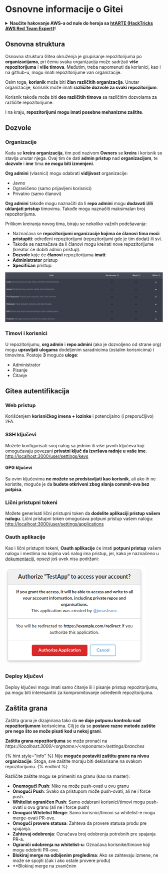 # Osnovne informacije o Gitei

<details>

<summary><strong>Naučite hakovanje AWS-a od nule do heroja sa</strong> <a href="https://training.hacktricks.xyz/courses/arte"><strong>htARTE (HackTricks AWS Red Team Expert)</strong></a><strong>!</strong></summary>

Drugi načini podrške HackTricks-u:

* Ako želite da vidite **vašu kompaniju reklamiranu na HackTricks-u** ili **preuzmete HackTricks u PDF formatu** proverite [**SUBSCRIPTION PLANS**](https://github.com/sponsors/carlospolop)!
* Nabavite [**zvanični PEASS & HackTricks swag**](https://peass.creator-spring.com)
* Otkrijte [**The PEASS Family**](https://opensea.io/collection/the-peass-family), našu kolekciju ekskluzivnih [**NFT-ova**](https://opensea.io/collection/the-peass-family)
* **Pridružite se** 💬 [**Discord grupi**](https://discord.gg/hRep4RUj7f) ili [**telegram grupi**](https://t.me/peass) ili nas **pratite** na **Twitter-u** 🐦 [**@hacktricks_live**](https://twitter.com/hacktricks_live)**.**
* **Podelite svoje hakovanje trikove slanjem PR-ova na** [**HackTricks**](https://github.com/carlospolop/hacktricks) i [**HackTricks Cloud**](https://github.com/carlospolop/hacktricks-cloud) github repozitorijume.

</details>

## Osnovna struktura

Osnovna struktura Gitea okruženja je grupisanje repozitorijuma po **organizacijama**, pri čemu svaka organizacija može sadržati **više repozitorijuma** i **više timova**. Međutim, treba napomenuti da korisnici, kao i na github-u, mogu imati repozitorijume van organizacije.

Osim toga, **korisnik** može biti **član** **različitih organizacija**. Unutar organizacije, korisnik može imati **različite dozvole za svaki repozitorijum**.

Korisnik takođe može biti **deo različitih timova** sa različitim dozvolama za različite repozitorijume.

I na kraju, **repozitorijumi mogu imati posebne mehanizme zaštite**.

## Dozvole

### Organizacije

Kada se **kreira organizacija**, tim pod nazivom **Owners** se **kreira** i korisnik se stavlja unutar njega. Ovaj tim će dati **admin pristup** nad **organizacijom**, te **dozvole** i **ime** tima **ne mogu biti izmenjeni**.

**Org admini** (vlasnici) mogu odabrati **vidljivost** organizacije:

* Javno
* Ograničeno (samo prijavljeni korisnici)
* Privatno (samo članovi)

**Org admini** takođe mogu naznačiti da li **repo admini** mogu **dodavati i/ili uklanjati pristup** timovima. Takođe mogu naznačiti maksimalan broj repozitorijuma.

Prilikom kreiranja novog tima, biraju se nekoliko važnih podešavanja:

* Naznačava se **repozitorijumi organizacije kojima će članovi tima moći pristupiti**: određeni repozitorijumi (repozitorijumi gde je tim dodat) ili svi.
* Takođe se naznačava da li članovi mogu kreirati nove repozitorijume (kreator će dobiti admin pristup).
* **Dozvole** koje će **članovi** repozitorijuma **imati**:
* **Administrator** pristup
* **Specifičan** pristup:

![](<../../.gitbook/assets/image (3) (1) (1) (1) (1) (1) (1) (1) (1) (1) (1).png>)

### Timovi i korisnici

U repozitorijumu, **org admin** i **repo admini** (ako je dozvoljeno od strane org) mogu **upravljati ulogama** dodeljenim saradnicima (ostalim korisnicima) i timovima. Postoje **3** moguće **uloge**:

* Administrator
* Pisanje
* Čitanje

## Gitea autentifikacija

### Web pristup

Korišćenjem **korisničkog imena + lozinke** i potencijalno (i preporučljivo) 2FA.

### **SSH ključevi**

Možete konfigurisati svoj nalog sa jednim ili više javnih ključeva koji omogućavaju povezani **privatni ključ da izvršava radnje u vaše ime**. [http://localhost:3000/user/settings/keys](http://localhost:3000/user/settings/keys)

#### **GPG ključevi**

Sa ovim ključevima **ne možete se predstavljati kao korisnik**, ali ako ih ne koristite, moguće je da **budete otkriveni zbog slanja commit-ova bez potpisa**.

### **Lični pristupni tokeni**

Možete generisati lični pristupni token da **dodelite aplikaciji pristup vašem nalogu**. Lični pristupni token omogućava potpuni pristup vašem nalogu: [http://localhost:3000/user/settings/applications](http://localhost:3000/user/settings/applications)

### Oauth aplikacije

Kao i lični pristupni tokeni, **Oauth aplikacije** će imati **potpuni pristup** vašem nalogu i mestima na kojima vaš nalog ima pristup, jer, kako je naznačeno u [dokumentaciji](https://docs.gitea.io/en-us/oauth2-provider/#scopes), opsezi još uvek nisu podržani:

![](<../../.gitbook/assets/image (60).png>)

### Deploy ključevi

Deploy ključevi mogu imati samo čitanje ili i pisanje pristup repozitorijumu, pa mogu biti interesantni za kompromitovanje određenih repozitorijuma.

## Zaštita grana

Zaštita grana je dizajnirana tako da **ne daje potpunu kontrolu nad repozitorijumom** korisnicima. Cilj je da se **postave razne metode zaštite pre nego što se može pisati kod u nekoj grani**.

**Zaštita grana repozitorijuma** se može pronaći na _https://localhost:3000/\<orgname>/\<reponame>/settings/branches_

{% hint style="info" %}
Nije **moguće postaviti zaštitu grane na nivou organizacije**. Stoga, sve zaštite moraju biti deklarisane na svakom repozitorijumu.
{% endhint %}

Različite zaštite mogu se primeniti na granu (kao na master):

* **Onemogući Push**: Niko ne može push-ovati u ovu granu
* **Omogući Push**: Svako sa pristupom može push-ovati, ali ne i force push.
* **Whitelist ograničen Push**: Samo odabrani korisnici/timovi mogu push-ovati u ovu granu (ali ne i force push)
* **Omogući Whitelist Merge**: Samo korisnici/timovi sa whitelist-e mogu merge-ovati PR-ove.
* **Omogući provere statusa**: Zahteva da provere statusa prođu pre spajanja.
* **Zahtevaj odobrenja**: Označava broj odobrenja potrebnih pre spajanja PR-a.
* **Ograniči odobrenja na whitelist-u**: Označava korisnike/timove koji mogu odobriti PR-ove.
* **Blokiraj merge na odbijenim pregledima**: Ako se zahtevaju izmene, ne može se spojiti (čak i ako ostale provere prođu)
* **Blokiraj merge na zvaničnim
